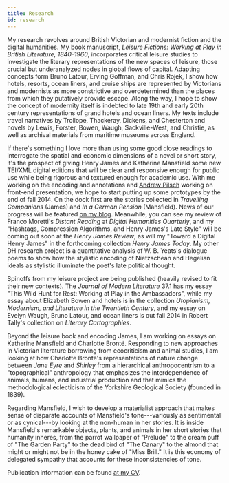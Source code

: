 ```yaml
---
title: Research
id: research
---
```


My research revolves around British Victorian and modernist fiction and the digital humanities. My book manuscript, _Leisure Fictions: Working at Play in British Literature, 1840-1960_, incorporates critical leisure studies to investigate the literary representations of the new spaces of leisure, those crucial but underanalyzed nodes in global flows of capital. Adapting concepts form Bruno Latour, Erving Goffman, and Chris Rojek, I show how hotels, resorts, ocean liners, and cruise ships are represented by Victorians and modernists as more constrictive and overdetermined than the places from which they putatively provide escape. Along the way, I hope to show the concept of modernity itself is indebted to late 19th and early 20th century representations of grand hotels and ocean liners. My texts include travel narratives by Trollope, Thackeray, Dickens, and Chesterton and novels by Lewis, Forster, Bowen, Waugh, Sackville-West, and Christie, as well as archival materials from maritime museums across England.

If there's something I love more than using some good close readings to interrogate the spatial and economic dimensions of a novel or short story, it's the prospect of giving Henry James and Katherine Mansfield some new TEI/XML digital editions that will be clear and responsive enough for public use while being rigorous and textured enough for academic use. With me working on the encoding and annotations and [Andrew Pilsch](http://andrew.pilsch.com) working on front-end presentation, we hope to start putting up some prototypes by the end of fall 2014. On the dock first are the stories collected in _Travelling Companions_ (James) and _In a German Pension_ (Mansfield). News of our progress will be featured [on my blog](blog.html). Meanwhile, you can see my review of Franco Moretti's _Distant Reading_ at _Digital Humanities Quarterly_, and my "Hashtags, Compression Algorithms, and Henry James's Late Style" will be coming out soon at the _Henry James Review_, as will my "Toward a Digital Henry James" in the forthcoming collection _Henry James Today_. My other DH research project is a quantitative analysis of W. B. Yeats's dialogue poems to show how the stylistic encoding of Nietzschean and Hegelian ideals as stylistic illuminate the poet's late political thought.

Spinoffs from my leisure project are being published (heavily revised to fit their new contexts). The _Journal of Modern Literature_ 37.1 has my essay "This Wild Hunt for Rest: Working at Play in the Ambassadors", while my essay about Elizabeth Bowen and hotels is in the collection _Utopianism, Modernism, and Literature in the Twentieth Century_, and my essay on Evelyn Waugh, Bruno Latour, and ocean liners is out fall 2014 in Robert Tally's collection on _Literary Cartographies_. 

Beyond the leisure book and encoding James, I am working on essays on Katherine Mansfield and Charlotte Brontë. Responding to new approaches in Victorian literature borrowing from ecocriticism and animal studies, I am looking at how Charlotte Brontë's representations of nature change between _Jane Eyre_ and _Shirley_ from a hierarchical anthropocentrism to a "topographical" anthropology that emphasizes the interdependence of animals, humans, and industrial production and that mimics the methodological eclecticism of the Yorkshire Geological Society (founded in 1839). 

Regarding Mansfield, I wish to develop a materialist approach that makes sense of disparate accounts of Mansfield's tone---variously as sentimental or as cynical---by looking at the non-human in her stories. It is inside Mansfield's remarkable objects, plants, and animals in her short stories that humanity inheres, from the parrot wallpaper of "Prelude" to the cream puff of "The Garden Party" to the dead bird of "The Canary" to the almond that might or might not be in the honey cake of "Miss Brill." It is this economy of delegated sympathy that accounts for these inconsistencies of tone.

Publication information can be found [at my CV](cv.html).